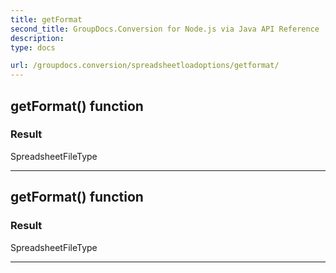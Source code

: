 ```yaml
---
title: getFormat
second_title: GroupDocs.Conversion for Node.js via Java API Reference
description: 
type: docs

url: /groupdocs.conversion/spreadsheetloadoptions/getformat/
---
```


## getFormat()  function


### Result
SpreadsheetFileType


---


## getFormat()  function


### Result
SpreadsheetFileType


---



